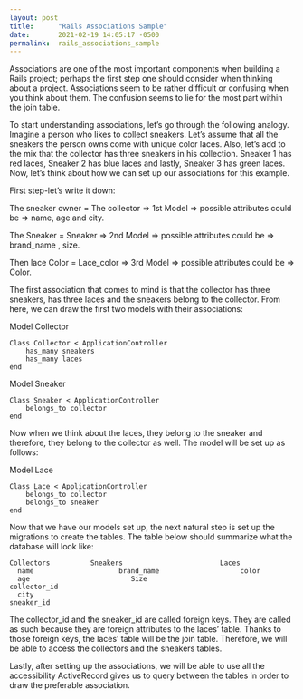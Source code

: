 ```yaml
---
layout: post
title:      "Rails Associations Sample"
date:       2021-02-19 14:05:17 -0500
permalink:  rails_associations_sample
---
```



Associations are one of the most important components when building a Rails project; perhaps the first step one should consider when thinking about a project. Associations seem to be rather difficult or confusing when you think about them.
The confusion seems to lie for the most part within the join table. 

To start understanding associations, let’s go through the following analogy. Imagine a person who likes to collect sneakers. Let’s assume that all the sneakers the person owns come with unique color laces. Also, let’s add to the mix that the collector has three sneakers in his collection. Sneaker 1 has red laces, Sneaker 2 has blue laces and lastly, Sneaker 3 has green laces. Now, let’s think about how we can set up our associations for this example. 

First step-let’s write it down: 

The sneaker owner = The collector => 1st Model => possible attributes could be => name, age and city. 

The Sneaker = Sneaker => 2nd Model => possible attributes could be => brand_name , size. 

Then lace Color = Lace_color => 3rd Model => possible attributes could be => Color. 



The first association that comes to mind is that the collector has three sneakers, has three laces and the sneakers belong to the collector. From here, we can draw the first two models with their associations: 


Model Collector 


```
Class Collector < ApplicationController 
	has_many sneakers 
	has_many laces 
end 
```

Model Sneaker 

```
Class Sneaker < ApplicationController
	belongs_to collector 
end
```

Now when we think about the laces, they belong to the sneaker and therefore, they belong to the collector as well. The model will be set up as follows: 

Model Lace

```
Class Lace < ApplicationController
	belongs_to collector 
	belongs_to sneaker	
end
```


Now that we have our models set up, the next natural step is set up the migrations to create the tables. The table below should summarize what the database will look like:

```
Collectors 	        Sneakers                      	Laces 
  name 	                   brand_name	                 color 
  age 	                      Size                                   collector_id  	                                                    
  city		                                                                 sneaker_id 
```


The collector_id and the sneaker_id are called foreign keys. They are called as such because they are foreign attributes to the laces’ table. Thanks to those foreign keys, the laces’ table will be the join table. Therefore, we will be able to access the collectors and the sneakers tables. 


Lastly, after setting up the associations, we will be able to use all the accessibility ActiveRecord gives us to query between the tables in order to draw the preferable association. 

